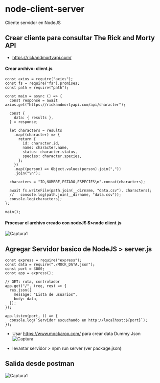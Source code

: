 # node-client-server
Cliente servidor en NodeJS

## Crear cliente para consultar The Rick and Morty API
 * https://rickandmortyapi.com/

#### Crear archivo: client.js
```
const axios = require("axios");
const fs = require("fs").promises;
const path = require("path");

const main = async () => {
  const response = await axios.get("https://rickandmortyapi.com/api/character");

  const {
    data: { results },
  } = response;

  let characters = results
    .map((character) => {
      return {
        id: character.id,
        name: character.name,
        status: character.status,
        species: character.species,
      };
    })
    .map((person) => Object.values(person).join(","))
    .join("\n");

  characters = "ID,NOMBRE,ESTADO,ESPECIES\n".concat(characters);

  await fs.writeFile(path.join(__dirname, "data.csv"), characters);
  //   console.log(path.join(__dirname, "data.csv"));
  console.log(characters);
};

main();
```
#### Procesar el archivo creado con nodeJS $>node client.js
![Captura1](https://user-images.githubusercontent.com/7141537/170783194-9117398d-95da-48f5-a4b3-fd7d570ea27a.PNG)

## Agregar Servidor basico de NodeJS > server.js
```
const express = require("express");
const data = require("./MOCK_DATA.json");
const port = 3000;
const app = express();

// GET: ruta, controlador
app.get("/", (req, res) => {
  res.json({
    message: "Lista de usuarios",
    body: data,
  });
});

app.listen(port, () => {
  console.log(`Servidor escuchando en http://localhost:${port}`);
});
```

* Usar https://www.mockaroo.com/ para crear data Dummy Json
![Captura](https://user-images.githubusercontent.com/7141537/170792938-52b18704-b14b-4e4b-babf-afa57e954a98.PNG)

* levantar servidor > npm run server (ver package.json)
## Salida desde postman
![Captura1](https://user-images.githubusercontent.com/7141537/170792941-265205f5-ac3b-4f7e-8080-2c0986cc9e1f.PNG)



